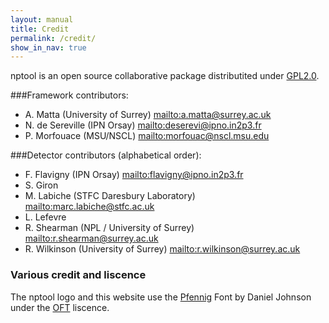 ```yaml
---
layout: manual 
title: Credit
permalink: /credit/
show_in_nav: true
---
```


nptool is an open source collaborative package distributited under [GPL2.0][gpl2].

###Framework contributors:

* A. Matta (University of Surrey) <mailto:a.matta@surrey.ac.uk>
* N. de Sereville (IPN Orsay) <mailto:deserevi@ipno.in2p3.fr>
* P. Morfouace (MSU/NSCL) <mailto:morfouac@nscl.msu.edu>

###Detector contributors (alphabetical order):

* F. Flavigny (IPN Orsay) <mailto:flavigny@ipno.in2p3.fr>
* S. Giron
* M. Labiche (STFC Daresbury Laboratory) <mailto:marc.labiche@stfc.ac.uk>
* L. Lefevre
* R. Shearman (NPL / University of Surrey) <mailto:r.shearman@surrey.ac.uk>
* R. Wilkinson (University of Surrey) <mailto:r.wilkinson@surrey.ac.uk>

### Various credit and liscence

The nptool logo and this website use the [Pfennig][pfennig] Font  by Daniel Johnson under the [OFT][oft] liscence.

[oft]: http://scripts.sil.org/cms/scripts/page.php?site_id=nrsi&id=OFL
[pfennig]: http://openfontlibrary.org/en/font/pfennig
[gpl2]: http://www.gnu.org/licenses/old-licenses/gpl-2.0.en.html
